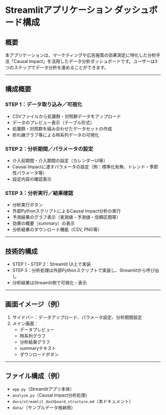 # Streamlitアプリケーション ダッシュボード構成

## 概要
本アプリケーションは、マーケティングや広告施策の効果測定に特化した分析手法「Causal Impact」を活用したデータ分析ダッシュボードです。ユーザーは3つのステップでデータ分析を進めることができます。

---

## 構成概要

### STEP 1：データ取り込み／可視化
- CSVファイルから処置群・対照群データをアップロード
- データのプレビュー表示（テーブル形式）
- 処置群・対照群を組み合わせたデータセットの作成
- 折れ線グラフ等による時系列データの可視化

### STEP 2：分析期間／パラメータの設定
- 介入前期間・介入期間の設定（カレンダーUI等）
- Causal Impactに渡すパラメータの設定（例：標準化有無、トレンド・季節性パラメータ等）
- 設定内容の確認表示

### STEP 3：分析実行／結果確認
- 分析実行ボタン
- 外部PythonスクリプトによるCausal Impact分析の実行
- 予測結果のグラフ表示（実測値・予測値・信頼区間等）
- 効果の概要（summary）の表示
- 分析結果のダウンロード機能（CSV, PNG等）

---

## 技術的構成
- STEP 1・STEP 2：Streamlit UI上で実装
- STEP 3：分析処理は外部Pythonスクリプトで実装し、Streamlitから呼び出し
- 分析結果はStreamlit側で可視化・表示

---

## 画面イメージ（例）
1. サイドバー：データアップロード、パラメータ設定、分析期間設定
2. メイン画面：
   - データプレビュー
   - 時系列グラフ
   - 分析結果グラフ
   - summaryテキスト
   - ダウンロードボタン

---

## ファイル構成（例）
- `app.py`（Streamlitアプリ本体）
- `analyze.py`（Causal Impact分析処理）
- `docs/streamlit_dashboard_structure.md`（本ドキュメント）
- `data/`（サンプルデータ格納用） 